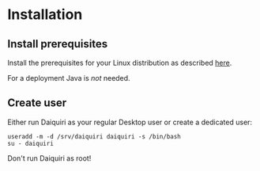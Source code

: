 Installation
============

Install prerequisites
---------------------

Install the prerequisites for your Linux distribution as described [here](prerequisites).

For a deployment Java is *not* needed.


Create user
-----------

Either run Daiquiri as your regular Desktop user or create a dedicated user:

```
useradd -m -d /srv/daiquiri daiquiri -s /bin/bash
su - daiquiri
```

Don't run Daiquiri as root!
